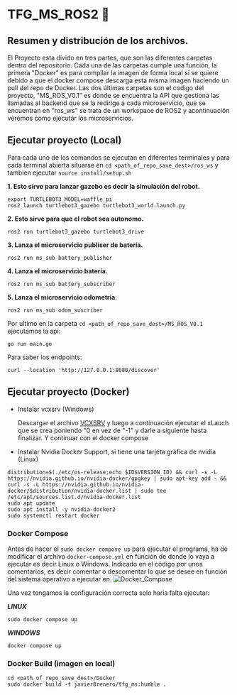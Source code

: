 # TFG_MS_ROS2 :robot:
## Resumen y distribución de los archivos.

El Proyecto esta divido en tres partes, que son las diferentes carpetas dentro del repositorio. Cada una de las carpetas cumple una función, la primera "Docker" es para compilar la imagen de forma local si se quiere debido a que el docker compose descarga esta misma imagen haciendo un pull del repo de Docker.
Las dos últimas carpetas son el codigo del proyecto, "MS_ROS_V0.1" es donde se encuentra la API que gestiona las llamadas al backend que se la redirige a cada microservicio, que se encuentran en "ros_ws" se trata de un workspace de ROS2 y acontinuación veremos como ejecutar los microservicios.

## Ejecutar proyecto (Local)
Para cada uno de los comandos se ejecutan en diferentes terminales y para cada terminal abierta situarse en `cd <path_of_repo_save_dest>/ros_ws` y tambien ejecutar `source install/setup.sh`

**1. Esto sirve para lanzar gazebo es decir la simulación del robot.**
```shell
export TURTLEBOT3_MODEL=waffle_pi
ros2 launch turtlebot3_gazebo turtlebot3_world.launch.py
```

**2. Esto sirve para que el robot sea autonomo.**
```shell
ros2 run turtlebot3_gazebo turtlebot3_drive
```
**3. Lanza el microservicio publiser de batería.**
```shell
ros2 run ms_sub battery_publisher
```
**4. Lanza el microservicio batería.**
```shell
ros2 run ms_sub battery_subscriber
```
**5. Lanza el microservicio odometría.**
```shell
ros2 run ms_sub odom_suscriber
```
Por ultimo en la carpeta `cd <path_of_repo_save_dest>/MS_ROS_V0.1` ejecutamos la api:

```shell
go run main.go
```
Para saber los endpoints:
```shell
curl --location 'http://127.0.0.1:8080/discover'
```
## Ejecutar proyecto (Docker)

- Instalar vcxsrv (Windows)
  
  Descargar el archivo [VCXSRV](https://sourceforge.net/projects/vcxsrv/) y luego a continuación ejecutar el xLauch que se crea poniendo "0 en vez de "-1" y darle a siguiente hasta finalizar.
  Y continuar con el docker compose

- Instalar Nvidia Docker Support, si tiene una tarjeta gráfica de nvidia (Linux)
```shell
distribution=$(./etc/os-release;echo $ID$VERSION_ID) && curl -s -L https://nvidia.github.io/nvidia-docker/gpgkey | sudo apt-key add - && curl -s -L https://nvidia.github.io/nvidia-docker/$distribution/nvidia-docker.list | sudo tee /etc/apt/sources.list.d/nvidia-docker.list
sudo apt update
sudo apt install -y nvidia-docker2
sudo systemctl restart docker
```
### Docker Compose 
Antes de hacer el `sudo docker compose up` para ejecutar el programa, ha de modificar el archivo `docker-compose.yml` en función de donde lo vaya a ejecutar es decir Linux o Windows.
Indicado en el código  por unos comentarios, es decir comentar o descomentar lo que se desee en función del sistema operativo a ejecutar en.
![Docker_Compose](https://github.com/JavierRenero/TFG_MS_ROS/assets/47631050/b5513acf-985b-487b-9169-1b4305036db1)


Una vez tengamos la configuración correcta solo haria falta ejecutar:

***LINUX***
```shell
sudo docker compose up
```
***WINDOWS***
```shell
docker compose up
```
### Docker Build (imagen en local)

```shell
cd <path_of_repo_save_dest>/Docker
sudo docker build -t javier8renero/tfg_ms:humble .
```

